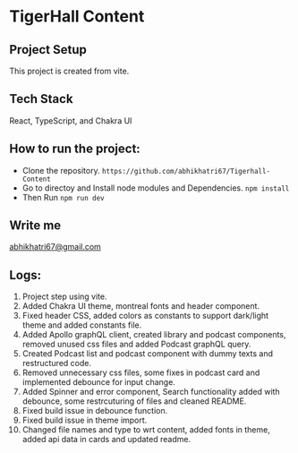 # TigerHall Content

## Project Setup

This project is created from vite.

## Tech Stack

React, TypeScript, and Chakra UI

## How to run the project:

- Clone the repository.
  `https://github.com/abhikhatri67/Tigerhall-Content`
- Go to directoy and Install node modules and Dependencies.
  `npm install`
- Then Run
  `npm run dev`

## Write me

abhikhatri67@gmail.com

## Logs:

1. Project step using vite.
2. Added Chakra UI theme, montreal fonts and header component.
3. Fixed header CSS, added colors as constants to support dark/light theme and added constants file.
4. Added Apollo graphQL client, created library and podcast components, removed unused css files and added Podcast graphQL query.
5. Created Podcast list and podcast component with dummy texts and restructured code.
6. Removed unnecessary css files, some fixes in podcast card and implemented debounce for input change.
7. Added Spinner and error component, Search functionality added with debounce, some restrcuturing of files and cleaned README.
8. Fixed build issue in debounce function.
9. Fixed build issue in theme import.
10. Changed file names and type to wrt content, added fonts in theme, added api data in cards and updated readme.
